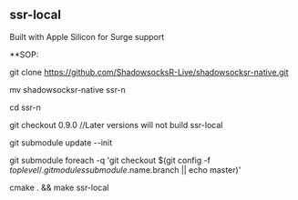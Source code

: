 ## ssr-local
Built with Apple Silicon for Surge support

**SOP:

git clone https://github.com/ShadowsocksR-Live/shadowsocksr-native.git

mv shadowsocksr-native ssr-n

cd ssr-n

git checkout 0.9.0 //Later versions will not build ssr-local

git submodule update --init

git submodule foreach -q 'git checkout $(git config -f $toplevel/.gitmodules submodule.$name.branch || echo master)'

cmake . && make ssr-local
